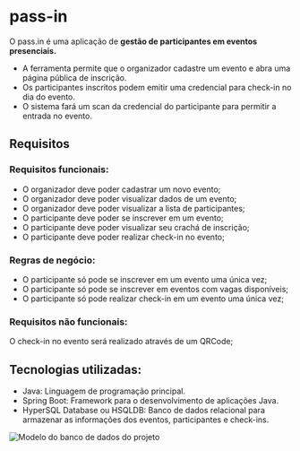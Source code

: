 # pass-in
O pass.in é uma aplicação de **gestão de participantes em eventos presenciais.**
- A ferramenta permite que o organizador cadastre um evento e abra uma página pública de inscrição.
- Os participantes inscritos podem emitir uma credencial para check-in no dia do evento.
- O sistema fará um scan da credencial do participante para permitir a entrada no evento.

## Requisitos
### Requisitos funcionais:
- O organizador deve poder cadastrar um novo evento;
- O organizador deve poder visualizar dados de um evento;
- O organizador deve poder visualizar a lista de participantes;
- O participante deve poder se inscrever em um evento;
- O participante deve poder visualizar seu crachá de inscrição;
- O participante deve poder realizar check-in no evento;

### Regras de negócio:
- O participante só pode se inscrever em um evento uma única vez;
- O participante só pode se inscrever em eventos com vagas disponíveis;
- O participante só pode realizar check-in em um evento uma única vez;

### Requisitos não funcionais:
O check-in no evento será realizado através de um QRCode;

## Tecnologias utilizadas:
- Java: Linguagem de programação principal.
- Spring Boot: Framework para o desenvolvimento de aplicações Java.
- HyperSQL Database ou HSQLDB: Banco de dados relacional para armazenar as informações dos eventos, participantes e check-ins.

![Modelo do banco de dados do projeto](https://efficient-sloth-d85.notion.site/image/https%3A%2F%2Fprod-files-secure.s3.us-west-2.amazonaws.com%2F08f749ff-d06d-49a8-a488-9846e081b224%2F2ba0ffe6-d8d9-465b-a6c0-c92286d84ec3%2Ferd.svg?table=block&id=f08dcda4-fbc0-4217-aed4-e7e9f54e90bc&spaceId=08f749ff-d06d-49a8-a488-9846e081b224&userId=&cache=v2)